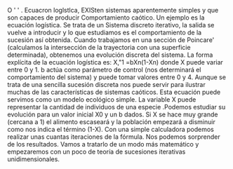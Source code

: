 O ' ' .
Ecuacron loglstlca,
EXISten sistemas aparentemente simples y que son capaces de producir
Comportamiento caótico. Un ejemplo es la ecuación logística. Se trata de un
Sistema discreto iterativo, la salida se vuelve a introducir y lo que estudiamos es
el comportamiento de la sucesión así obtenida. Cuando trabajamos en una sección
de Poincare' (calculamos la intersección de la trayectoria con una superficie
determinada), obtenemos una evolución discreta del sistema. La forma explícita
de la ecuación logística es:
X,"1 =bXn(1-Xn)
donde X puede variar entre 0 y 1. b actúa como parámetro de control (nos
determinará el comportamiento del sistema) y puede tomar valores entre 0 y 4.
Aunque se trata de una sencilla sucesión discreta nos puede servir para
ilustrar muchas de las características de sistemas caóticos. Esta ecuación puede
servimos como un modelo ecológico simple. La variable X puede representar la
cantidad de individuos de una especie .Podemos estudiar su evolución para un
valor inicial X0 y un b dados. Si X se hace muy grande (cercana a 1) el alimento
escaseará y la población empezará a disminuir como nos indica el término (1-X).
Con una simple calculadora podemos realizar unas cuantas iteraciones de
la fórmula. Nos podemos sorprender de los resultados. Vamos a tratarlo de un
modo más matemático y empezaremos con un poco de teoría de sucesiones
iterativas unidimensionales.